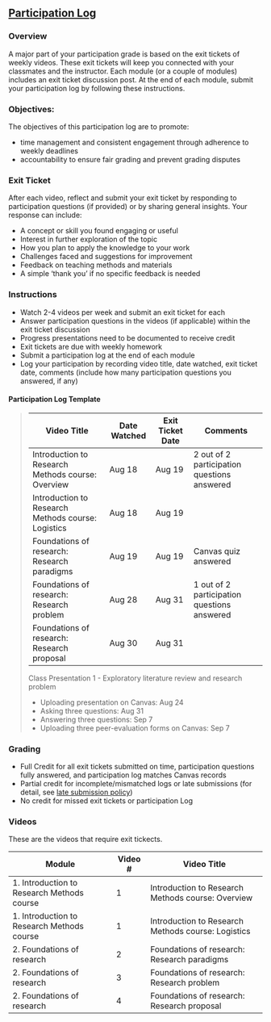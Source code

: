 ## [Participation Log](https://aselshall.github.io/aea/hw/participation)

### Overview
A major part of your participation grade is based on the exit tickets of weekly videos. These exit tickets will keep you connected with your classmates and the instructor. Each module (or a couple of modules) includes an exit ticket discussion post. At the end of each module, submit your participation log by following these instructions.  

### Objectives:
The objectives of this participation log are to promote:
- time management and consistent engagement through adherence to weekly deadlines
- accountability to ensure fair grading and prevent grading disputes

### Exit Ticket  
After each video, reflect and submit your exit ticket by responding to participation questions (if provided) or by sharing general insights. Your response can include:  
- A concept or skill you found engaging or useful
- Interest in further exploration of the topic  
- How you plan to apply the knowledge to your work 
- Challenges faced and suggestions for improvement  
- Feedback on teaching methods and materials  
- A simple ‘thank you’ if no specific feedback is needed  

### Instructions
- Watch 2-4 videos per week and submit an exit ticket for each
- Answer participation questions in the videos (if applicable) within the exit ticket discussion
- Progress presentations need to be documented to receive credit
- Exit tickets are due with weekly homework  
- Submit a participation log at the end of each module  
- Log your participation by recording video title, date watched, exit ticket date, comments (include how many participation questions you answered, if any)

#### Participation Log Template

>| Video Title                                        | Date Watched | Exit Ticket Date        | Comments                                    |  
>|----------------------------------------------------|--------------|-------------------------|---------------------------------------------|  
>| Introduction to Research Methods course: Overview  | Aug 18       | Aug 19                  | 2 out of 2 participation questions answered | 
>| Introduction to Research Methods course: Logistics | Aug 18       | Aug 19                  |                                             | 
>| Foundations of research: Research paradigms        | Aug 19       | Aug 19                  | Canvas quiz answered                        |
>| Foundations of research: Research problem          | Aug 28       | Aug 31                  | 1 out of 2 participation questions answered |      
>| Foundations of research: Research proposal         | Aug 30       | Aug 31                  |                                             |
>
>Class Presentation 1 - Exploratory literature review and research problem
>- Uploading presentation on Canvas: Aug 24
>- Asking three questions: Aug 31
>- Answering three questions: Sep 7 
>- Uploading three peer-evaluation forms on Canvas: Sep 7 
 

### Grading
- Full Credit for all exit tickets submitted on time, participation questions fully answered, and participation log matches Canvas records
- Partial credit for incomplete/mismatched logs or late submissions (for detail, see [late submission policy](https://aselshall.github.io/rm/#late-submission-policy))
- No credit for missed exit tickets or participation Log

### Videos
These are the videos that require exit tickects. 

| Module                                                | Video # | Video Title                                                                 |
|-------------------------------------------------------|---------|-----------------------------------------------------------------------------|
| 1. Introduction to Research Methods course            | 1       | Introduction to Research Methods course: Overview                           |
| 1. Introduction to Research Methods course            | 1       | Introduction to Research Methods course: Logistics                          |
| 2. Foundations of research                            | 2       | Foundations of research: Research paradigms                                 |
| 2. Foundations of research                            | 3       | Foundations of research: Research problem                                   |
| 2. Foundations of research                            | 4       | Foundations of research: Research proposal                                  |


